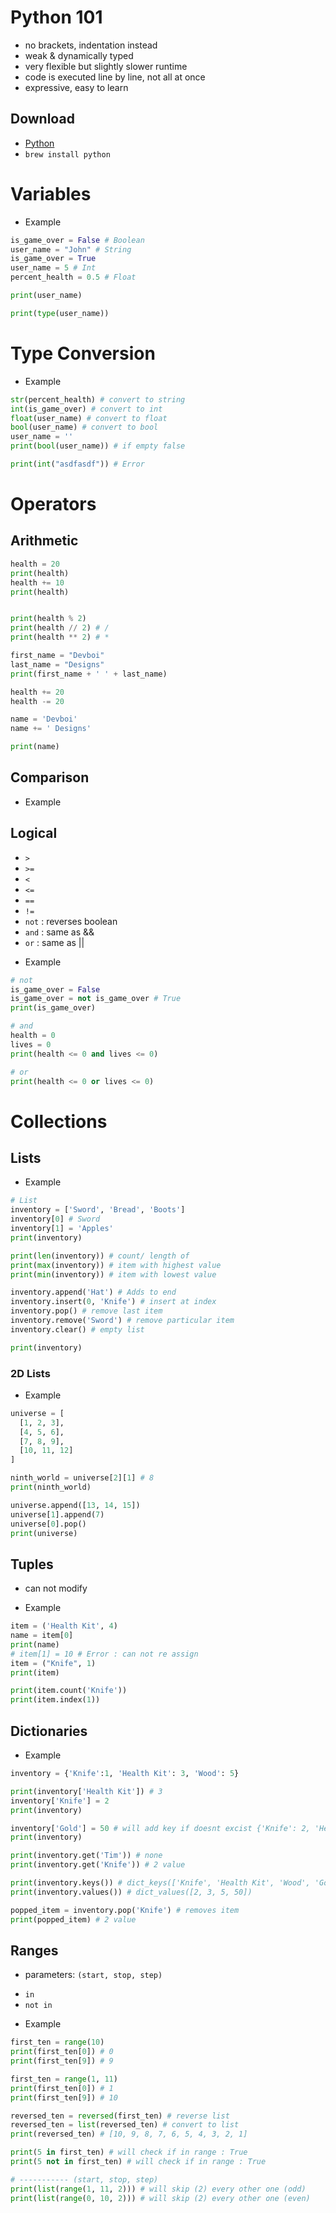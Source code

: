 # Python 101

- no brackets, indentation instead
- weak & dynamically typed
- very flexible but slightly slower runtime
- code is executed line by line, not all at once
- expressive, easy to learn

## Download

- [Python](https://www.python.org/downloads/)
- `brew install python`

# Variables

- Example

```py
is_game_over = False # Boolean
user_name = "John" # String
is_game_over = True
user_name = 5 # Int
percent_health = 0.5 # Float

print(user_name)

print(type(user_name))
```

# Type Conversion

- Example

```py
str(percent_health) # convert to string
int(is_game_over) # convert to int
float(user_name) # convert to float
bool(user_name) # convert to bool
user_name = ''
print(bool(user_name)) # if empty false

print(int("asdfasdf")) # Error
```

# Operators

## Arithmetic

```py
health = 20
print(health)
health += 10
print(health)


print(health % 2)
print(health // 2) # /
print(health ** 2) # *

first_name = "Devboi"
last_name = "Designs"
print(first_name + ' ' + last_name)

health += 20
health -= 20

name = 'Devboi'
name += ' Designs'

print(name)
```

## Comparison

- Example

## Logical

- `>`
- `>=`
- `<`
- `<=`
- `==`
- `!=`
- `not` : reverses boolean
- `and` : same as &&
- `or` : same as ||

* Example

```py
# not
is_game_over = False
is_game_over = not is_game_over # True
print(is_game_over)

# and
health = 0
lives = 0
print(health <= 0 and lives <= 0)

# or
print(health <= 0 or lives <= 0)
```

# Collections

## Lists

- Example

```py
# List
inventory = ['Sword', 'Bread', 'Boots']
inventory[0] # Sword
inventory[1] = 'Apples'
print(inventory)

print(len(inventory)) # count/ length of
print(max(inventory)) # item with highest value
print(min(inventory)) # item with lowest value

inventory.append('Hat') # Adds to end
inventory.insert(0, 'Knife') # insert at index
inventory.pop() # remove last item
inventory.remove('Sword') # remove particular item
inventory.clear() # empty list

print(inventory)
```

### 2D Lists

- Example

```py
universe = [
  [1, 2, 3],
  [4, 5, 6],
  [7, 8, 9],
  [10, 11, 12]
]

ninth_world = universe[2][1] # 8
print(ninth_world)

universe.append([13, 14, 15])
universe[1].append(7)
universe[0].pop()
print(universe)
```

## Tuples

- can not modify

* Example

```py
item = ('Health Kit', 4)
name = item[0]
print(name)
# item[1] = 10 # Error : can not re assign
item = ("Knife", 1)
print(item)

print(item.count('Knife'))
print(item.index(1))
```

## Dictionaries

- Example

```py
inventory = {'Knife':1, 'Health Kit': 3, 'Wood': 5}

print(inventory['Health Kit']) # 3
inventory['Knife'] = 2
print(inventory)

inventory['Gold'] = 50 # will add key if doesnt excist {'Knife': 2, 'Health Kit': 3, 'Wood': 5, 'Gold': 50}
print(inventory)

print(inventory.get('Tim')) # none
print(inventory.get('Knife')) # 2 value

print(inventory.keys()) # dict_keys(['Knife', 'Health Kit', 'Wood', 'Gold'])
print(inventory.values()) # dict_values([2, 3, 5, 50])

popped_item = inventory.pop('Knife') # removes item
print(popped_item) # 2 value
```

## Ranges

- parameters: `(start, stop, step)`

* `in`
* `not in`

- Example

```py
first_ten = range(10)
print(first_ten[0]) # 0
print(first_ten[9]) # 9

first_ten = range(1, 11)
print(first_ten[0]) # 1
print(first_ten[9]) # 10

reversed_ten = reversed(first_ten) # reverse list
reversed_ten = list(reversed_ten) # convert to list
print(reversed_ten) # [10, 9, 8, 7, 6, 5, 4, 3, 2, 1]

print(5 in first_ten) # will check if in range : True
print(5 not in first_ten) # will check if in range : True

# ----------- (start, stop, step)
print(list(range(1, 11, 2))) # will skip (2) every other one (odd)
print(list(range(0, 10, 2))) # will skip (2) every other one (even)
```
